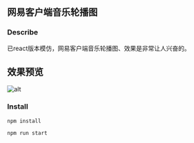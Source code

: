## 网易客户端音乐轮播图

### Describe

已react版本模仿，网易客户端音乐轮播图、效果是非常让人兴奋的。


## 效果预览

![alt](https://img.ikstatic.cn/MTU5NTU3OTQ3ODAwNyM5ODYjanBn.jpg)

### Install

```
npm install
```

```
npm run start
```
